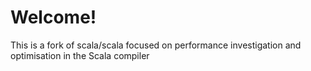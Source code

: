 # Welcome!
This is a fork of scala/scala focused on performance investigation and optimisation in the Scala compiler

